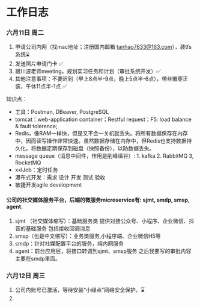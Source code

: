# 工作日志

### 六月11日 周二
1. 申请公司内网（找mac地址；注册国内邮箱 tanhao7633@163.com），装tfs系统⌛️
2. 发送照片申请门卡 ✅
3. 跟川波老师meeting，规划实习任务和计划（审批系统开发）✅
4. 其他注意事项：不要迟到（早上8点半-9点，晚上5点半-6点），带丝徽穿正装，午休11点半-1点 ✅

知识点：
- 工具：Postman, DBeaver, PostgreSQL
- tomcat：web-application container；Restful request；F5: load balance & fault tolerence; 
- Redis，像RAM一样快，但是又不会一关机就丢失。将所有数据保存在内存中，因而读写操作非常快速。虽然数据存储在内存中，但Redis也支持数据持久化，将数据定期保存到磁盘（快照备份），以防数据丢失。
- message queue（消息中间件，作用是削峰填谷）: 1. kafka 2. RabbitMQ 3, RocketMQ
- xxlJob：定时任务
- 瀑布式开发：需求 设计 开发 测试 验收
- 敏捷开发agile development

#### 公司的社交媒体服务平台，后端的微服务microservice有: sjmt, smdp, smsp, agent.
1) sjmt （社交媒体缩写）：基础服务类  提供对接公众号、小程序、企业微信、抖音的基础服务
包括接收回调消息
2) smsp（也是中文缩写）：业务类服务,小程序端、企业微信H5等
3) smdp：针对社媒配置平台的服务，纯内网服务
4) agent：前台应用层，将接口转调到sjmt、smsp服务
之后我要写的审批内容主要在smdp里面。


### 六月12日 周三
1. 公司内账号已激活，等待安装“小绿点”网络安全保护。⌛️
2. 



